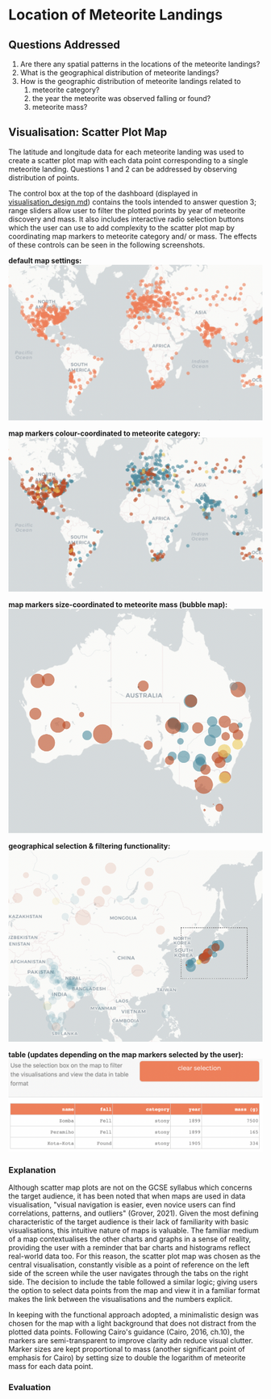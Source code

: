 # Location of Meteorite Landings

## Questions Addressed
1. Are there any spatial patterns in the locations of the meteorite landings?
2. What is the geographical distribution of meteorite landings?
3. How is the geographic distribution of meteorite landings related to
   1. meteorite category?
   2. the year the meteorite was observed falling or found?
   3. meteorite mass?

## Visualisation: Scatter Plot Map
The latitude and longitude data for each meteorite landing was used to create a scatter plot map with
each data point corresponding to a single meteorite landing. Questions 1 and 2 can be addressed by observing
distribution of points.

The control box at the top of the dashboard (displayed in [visualisation_design.md](images/visualisation_design.md))
contains the tools intended to answer question 3; range sliders allow user to filter the plotted porints by year of
meteorite discovery and mass. It also includes interactive radio selection buttons which the user can use to add
complexity to the scatter plot map by coordinating map markers to meteorite category and/ or mass. The effects of
these controls can be seen in the following screenshots.

**default map settings:**
![](images/map%20uncoloured.png)

**map markers colour-coordinated to meteorite category:**
![](images/map%20coloured.png)

**map markers size-coordinated to meteorite mass (bubble map):**
![](images/map%20size%20markers.png)

**geographical selection & filtering functionality:**
![](images/map%20selection.png)

**table (updates depending on the map markers selected by the user):**
![](images/table.png)

### Explanation

Although scatter map plots are not on the GCSE syllabus which concerns the target audience, it has been noted that when maps
are used in data visualisation, "visual navigation is easier, even novice users can find correlations, patterns, and outliers"
(Grover, 2021). Given the most defining characteristic of the target audience is their lack of familiarity with basic visualisations, 
this intuitive nature of maps is valuable. The familiar medium of a map contextualises the other charts and graphs in a sense of 
reality, providing the user with a reminder that bar charts and histograms reflect real-world data too. For this reason, the scatter
plot map was chosen as the central visualisation, constantly visible as a point of reference on the left side of the screen while the
user navigates through the tabs on the right side. The decision to include the table followed a similar logic; giving users the option
to select data points from the map and view it in a familiar format makes the link between the visualisations and the numbers explicit.

In keeping with the functional approach adopted, a minimalistic design was chosen for the map with a light background that does not
distract from the plotted data points. Following Cairo's guidance (Cairo, 2016, ch.10), the markers are semi-transparent to improve
clarity adn reduce visual clutter. Marker sizes are kept proportional to mass (another significant point of emphasis for Cairo)
by setting size to double the logarithm of meteorite mass for each data point. 

### Evaluation